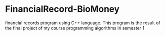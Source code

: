# FinancialRecord-BioMoney
financial records program using C++ language. This program is the result of the final project of my course programming algorithms in semester 1
